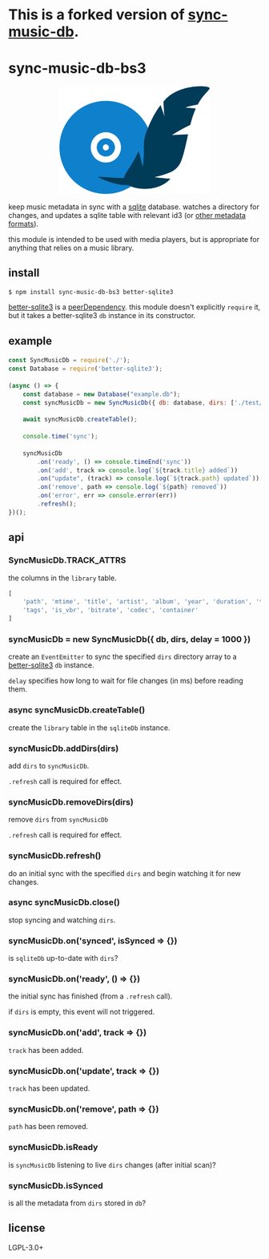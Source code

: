 # This is a forked version of [sync-music-db](https://www.npmjs.com/package/sync-music-db).

# sync-music-db-bs3

<p align="center"><img src="./sync-music-db.svg" width="300"></p>

keep music metadata in sync with a [sqlite](https://sqlite.org/index.html)
database. watches a directory for changes, and updates a sqlite table with
relevant id3 (or [other metadata formats](
https://github.com/borewit/music-metadata#support-for-audio-file-types)).

this module is intended to be used with media players, but is appropriate for
anything that relies on a music library.

## install

    $ npm install sync-music-db-bs3 better-sqlite3

[better-sqlite3](https://www.npmjs.com/package/better-sqlite3) is a
[peerDependency](https://docs.npmjs.com/files/package.json#peerdependencies).
this module doesn't explicitly `require` it, but it takes a better-sqlite3 `db`
instance in its constructor.

## example

```javascript
const SyncMusicDb = require('./');
const Database = require('better-sqlite3');

(async () => {
    const database = new Database("example.db");
    const syncMusicDb = new SyncMusicDb({ db: database, dirs: ['./test/_music'] });

    await syncMusicDb.createTable();

    console.time('sync');

    syncMusicDb
        .on('ready', () => console.timeEnd('sync'))
        .on('add', track => console.log(`${track.title} added`))
        .on("update", (track) => console.log(`${track.path} updated`))
        .on('remove', path => console.log(`${path} removed`))
        .on('error', err => console.error(err))
        .refresh();
})();
```

## api
### SyncMusicDb.TRACK\_ATTRS
the columns in the `library` table.

```javascript
[
    'path', 'mtime', 'title', 'artist', 'album', 'year', 'duration', 'track_no',
    'tags', 'is_vbr', 'bitrate', 'codec', 'container'
]
```

### syncMusicDb = new SyncMusicDb({ db, dirs, delay = 1000 })
create an `EventEmitter` to sync the specified `dirs` directory array to a
[better-sqlite3](https://www.npmjs.com/package/better-sqlite3) `db` instance.

`delay` specifies how long to wait for file changes (in ms) before reading them.

### async syncMusicDb.createTable()
create the `library` table in the `sqliteDb` instance.

### syncMusicDb.addDirs(dirs)
add `dirs` to `syncMusicDb`.

`.refresh` call is required for effect.

### syncMusicDb.removeDirs(dirs)
remove `dirs` from `syncMusicDb`

`.refresh` call is required for effect.

### syncMusicDb.refresh()
do an initial sync with the specified `dirs` and begin watching it for
new changes.

### async syncMusicDb.close()
stop syncing and watching `dirs`.

### syncMusicDb.on('synced', isSynced => {})
is `sqliteDb` up-to-date with `dirs`?

### syncMusicDb.on('ready', () => {})
the initial sync has finished (from a `.refresh` call).

if `dirs` is empty, this event will not triggered.

### syncMusicDb.on('add', track => {})
`track` has been added.

### syncMusicDb.on('update', track => {})
`track` has been updated.

### syncMusicDb.on('remove', path => {})
`path` has been removed.

### syncMusicDb.isReady
is `syncMusicDb` listening to live `dirs` changes (after initial scan)?

### syncMusicDb.isSynced
is all the metadata from `dirs` stored in `db`?

## license
LGPL-3.0+
